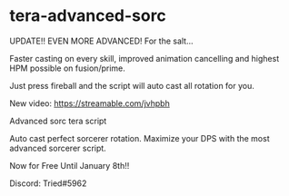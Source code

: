 # tera-advanced-sorc
UPDATE!! EVEN MORE ADVANCED! For the salt...

Faster casting on every skill, improved animation cancelling and highest HPM possible on fusion/prime.

Just press fireball and the script will auto cast all rotation for you.

New video:
https://streamable.com/jvhpbh

Advanced sorc tera script

Auto cast perfect sorcerer rotation. Maximize your DPS with the most advanced sorcerer script.

Now for Free Until January 8th!!

Discord: Tried#5962
